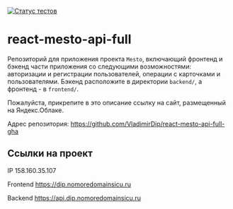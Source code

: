 [![Статус тестов](../../actions/workflows/tests.yml/badge.svg)](../../actions/workflows/tests.yml)

# react-mesto-api-full

Репозиторий для приложения проекта `Mesto`, включающий фронтенд и бэкенд части приложения
со следующими возможностями: авторизации и регистрации пользователей, операции с
карточками и пользователями. Бэкенд расположите в директории `backend/`, а фронтенд -
в `frontend/`.

Пожалуйста, прикрепите в это описание ссылку на сайт, размещенный на Яндекс.Облаке.

Адрес репозитория: https://github.com/VladimirDip/react-mesto-api-full-gha

## Ссылки на проект

IP 158.160.35.107

Frontend https://dip.nomoredomainsicu.ru

Backend https://api.dip.nomoredomainsicu.ru
